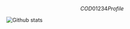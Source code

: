 $$COD01234 Profile$$



![Github stats](https://github-readme-stats.vercel.app/api?username=cod01234&theme=highcontrast&show_icons=true&count_private=true)
